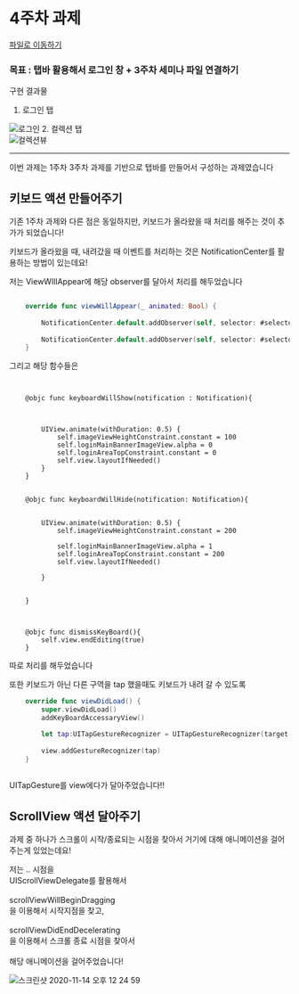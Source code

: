 # 4주차 과제






[파일로 이동하기](https://github.com/27thONSOPT-iOS/SongJiHoon/tree/master/%EA%B3%BC%EC%A0%9C/fourthWeek_Assignment)

### 목표 : 탭바 활용해서 로그인 창 + 3주차 세미나 파일 연결하기

구현 결과물 <br>

1. 로그인 탭 <br>

![로그인](https://user-images.githubusercontent.com/60260284/99137354-9fd8ac00-266d-11eb-8514-d1b578bccd85.gif)
2. 컬렉션 탭<br>
![컬렉션뷰](https://user-images.githubusercontent.com/60260284/99137356-a109d900-266d-11eb-96cd-5f4043c54f8a.gif)

---

이번 과제는 1주차 3주차 과제를 기반으로 탭바를 만들어서 구성하는 과제였습니다


## 키보드 액션 만들어주기

기존 1주차 과제와 다른 점은 동일하지만,
키보드가 올라왔을 때 처리를 해주는 것이 추가가 되었습니다!

키보드가 올라왔을 때, 내려갔을 때 이벤트를 처리하는 것은 NotificationCenter를 활용하는 방법이 있는데요!

저는 ViewWIllAppear에 해당 observer를 달아서 처리를 해두었습니다

```Swift

    override func viewWillAppear(_ animated: Bool) {
        
        NotificationCenter.default.addObserver(self, selector: #selector(keyboardWillShow(notification:)), name:UIResponder.keyboardWillShowNotification, object: nil)
        
        NotificationCenter.default.addObserver(self, selector: #selector(keyboardWillHide(notification:)), name:UIResponder.keyboardWillHideNotification, object: nil)
    }

```

그리고 해당 함수들은

```
    

    @objc func keyboardWillShow(notification : Notification){



        UIView.animate(withDuration: 0.5) {
            self.imageViewHeightConstraint.constant = 100
            self.loginMainBannerImageView.alpha = 0
            self.loginAreaTopConstraint.constant = 0
            self.view.layoutIfNeeded()
        }
    }
    
    
    @objc func keyboardWillHide(notification: Notification){
        
        
        UIView.animate(withDuration: 0.5) {
            self.imageViewHeightConstraint.constant = 200
            
            self.loginMainBannerImageView.alpha = 1
            self.loginAreaTopConstraint.constant = 200
            self.view.layoutIfNeeded()

        }

        
    }
    
    
    
    @objc func dismissKeyBoard(){
        self.view.endEditing(true)
    }

```
따로 처리를 해두었습니다

또한 키보드가 아닌 다른 구역을 tap 했을때도 키보드가 내려 갈 수 있도록

```Swift
    override func viewDidLoad() {
        super.viewDidLoad()
        addKeyBoardAccessaryView()

        let tap:UITapGestureRecognizer = UITapGestureRecognizer(target: self, action: #selector(dismissKeyBoard))
        
        view.addGestureRecognizer(tap)
    }
    

```

UITapGesture를 view에다가 달아주었습니다!!

## ScrollView 액션 달아주기

과제 중 하나가 스크롤이 시작/종료되는 시점을 찾아서 거기에 대해 애니메이션을 걸어주는게 있었는데요!

저는 .. 시점을 <br>
UIScrollViewDelegate를 활용해서 <br>
<br>
scrollViewWillBeginDragging<br>
을 이용해서 시작지점을 찾고,<br>
<br>
scrollViewDidEndDecelerating<br>
을 이용해서 스크롤 종료 시점을 찾아서<br>
<br>
해당 애니메이션을 걸어주었습니다!<br>





![스크린샷 2020-11-14 오후 12 24 59](https://user-images.githubusercontent.com/60260284/99138508-6ce5e680-2674-11eb-9bac-4ff3462770ff.png)





